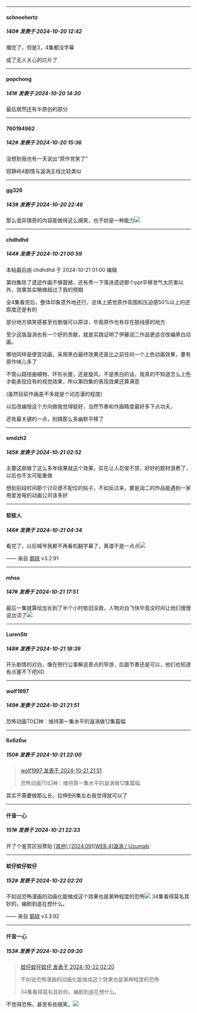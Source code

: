﻿
*****

####  schneehertz  
##### 140#       发表于 2024-10-20 12:42

播完了，但是3，4集都没字幕

成了无人关心的烂片了


*****

####  popchong  
##### 141#       发表于 2024-10-20 14:30

最后居然还有半原创的部分


*****

####  760194962  
##### 142#       发表于 2024-10-20 15:36

没想到我也有一天说出“原作党笑了”

寂静岭4剧情与漩涡主线比较类似


*****

####  gg326  
##### 143#       发表于 2024-10-20 22:46

那么诡异猎奇的内容能做得这么搞笑，也不妨是一种能力<img src="https://static.saraba1st.com/image/smiley/face2017/037.png" referrerpolicy="no-referrer">


*****

####  chdhdhd  
##### 144#       发表于 2024-10-21 00:59

 本帖最后由 chdhdhd 于 2024-10-21 01:00 编辑 

第四集除了遗迹作画不够震撼，还有秀一下落进遗迹那个ppt平移泄气太厉害以外，效果其实略微超过了我的预期

全4集看完后，整体印象意外地还行，总体上感觉原作氛围和压迫感50%以上的还原度还是有的

部分地方搞笑感甚至也勉强可以原谅，毕竟原作也有存在脱线感的地方

至少这版漩涡也有一个好的贡献，就是实践证明了伊藤润二作品更适合改编黑白动画。

哪怕同样是便宜动画，采用黑白最终效果还是比之前任何一个上色动画效果，要有原作味儿多了

不管山路扭曲植物、环形长屋，还是旋风，不是黑白的话，我真的不知道怎么上色才能表现应有的视觉效果，所以第四集的表现效果还算满意

(虽然目前作画差不多就是个动态漫的程度)

以后改编按这个方向做我觉得挺好，当然节奏和作画精度最好多下点功夫，

还有最关键的一点，别搞那么多幽默平移了


*****

####  smdzh2  
##### 145#       发表于 2024-10-21 02:52

主要这部做了这么多年结果就这个效果，实在让人忍俊不禁，好好的题材浪费了，以后也不太可能重做

想到前段时间那个讨论德不配位的帖子，不如反过来，要是润二的作品能遇到一家用爱发电的动画公司该多好


*****

####  软软人  
##### 146#       发表于 2024-10-21 04:34

看完了，以后喊爷我都不再看机翻字幕了，离谱不是一点点<img src="https://static.saraba1st.com/image/smiley/face2017/028.png" referrerpolicy="no-referrer">

—— 来自 [鹅球](https://www.pgyer.com/GcUxKd4w) v3.2.91


*****

####  mhss  
##### 147#       发表于 2024-10-21 17:51

最后一集就算给加长到了半个小时依旧没救，人物对白飞快毕竟没时间让他们慢慢说台词了<img src="https://static.saraba1st.com/image/smiley/face2017/049.png" referrerpolicy="no-referrer">


*****

####  LurenStr  
##### 148#       发表于 2024-10-21 18:39

开头剧情的对白，像在例行公事解说景点的导游，后面节奏还是可以，他们也知道有点塞不下吧XD


*****

####  wolf1997  
##### 149#       发表于 2024-10-21 21:51

恐怖动画T0幻神：维持第一集水平的漩涡做12集篇幅


*****

####  6x6z6w  
##### 150#       发表于 2024-10-21 22:00

<blockquote><a href="httphttps://bbs.saraba1st.com/2b/forum.php?mod=redirect&amp;goto=findpost&amp;pid=66509619&amp;ptid=2138793" target="_blank">wolf1997 发表于 2024-10-21 21:51</a>

恐怖动画T0幻神：维持第一集水平的漩涡做12集篇幅</blockquote>
其实不需要做那么长，拉伸到6集左右我觉得就可以了


*****

####  仟音一心  
##### 151#       发表于 2024-10-21 22:33

开了个鉴赏区投票贴
[[其他] [2024.09][WEB.4]漩涡 / Uzumaki](https://bbs.saraba1st.com/2b/thread-2204009-1-1.html)


*****

####  蚊仔蚊仔蚊仔  
##### 152#       发表于 2024-10-22 02:20

不如说恐怖漫画的动画化能做成这个效果也是某种程度的恐怖<img src="https://static.saraba1st.com/image/smiley/face2017/035.png" referrerpolicy="no-referrer">
34集看得莫名其妙的，编剧到底在想什么。

—— 来自 [鹅球](https://www.pgyer.com/GcUxKd4w) v3.3.92


*****

####  仟音一心  
##### 153#       发表于 2024-10-22 09:20

<blockquote><a href="httphttps://bbs.saraba1st.com/2b/forum.php?mod=redirect&amp;goto=findpost&amp;pid=66510907&amp;ptid=2138793" target="_blank">蚊仔蚊仔蚊仔 发表于 2024-10-22 02:20</a>

不如说恐怖漫画的动画化能做成这个效果也是某种程度的恐怖

34集看得莫名其妙的，编剧到底在想什么。</blockquote>
不觉得恐怖，甚至有些搞笑。<img src="https://static.saraba1st.com/image/smiley/face2017/245.png" referrerpolicy="no-referrer">

